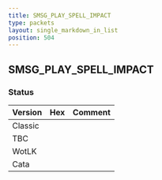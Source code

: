 ```yaml
---
title: SMSG_PLAY_SPELL_IMPACT
type: packets
layout: single_markdown_in_list
position: 504
---
```


## SMSG_PLAY_SPELL_IMPACT

### Status

Version | Hex | Comment
---------- | ---------- | ---------- 
Classic |  |  
TBC |  |  
WotLK |  |  
Cata |  |  
